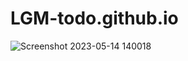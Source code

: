 # LGM-todo.github.io

![Screenshot 2023-05-14 140018](https://github.com/krishnak16/LGM-todo.github.io/assets/127647086/1d6491f0-d001-49cf-8763-fc4d7bafb80c)

